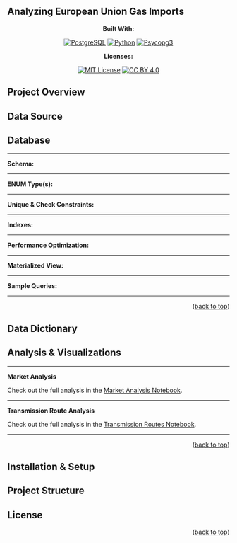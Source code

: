 <!-- markdownlint-disable first-line-h1 -->
<!-- markdownlint-disable html -->
<!-- markdownlint-disable no-duplicate-header -->

<a name="readme-top"></a>

## Analyzing European Union Gas Imports

<div align="center">

**Built With:**

[![PostgreSQL][PostgreSQL]][PostgreSQL_url]
[![Python][Python]][Python_url]
[![Psycopg3][Psycopg3]][Psycopg3_url]

**Licenses:**

[![MIT License][MITLicense]][MITLicense_url]
[![CC BY 4.0][CCBY4.0License]][CCBY4.0License_url]

</div>

## Project Overview

## Data Source

## Database

---

**Schema:**

---

**ENUM Type(s):**

---

**Unique & Check Constraints:**

---

**Indexes:**

---

**Performance Optimization:**

---

**Materialized View:**

---

**Sample Queries:**

---

<p align="right">(<a href="#readme-top">back to top</a>)</p>

## Data Dictionary

## Analysis & Visualizations

---

**Market Analysis**

Check out the full analysis in the [Market Analysis Notebook][Market_notebook].

---

**Transmission Route Analysis**

Check out the full analysis in the [Transmission Routes Notebook][Routes_notebook].

---

<p align="right">(<a href="#readme-top">back to top</a>)</p>

## Installation & Setup

## Project Structure

## License

<p align="right">(<a href="#readme-top">back to top</a>)</p>

<!-- MARKDOWN LINKS & IMAGES -->

[PostgreSQL]: https://img.shields.io/badge/PostgreSQL-4169E1?logo=postgresql&logoColor=fff&style=flat
[PostgreSQL_url]: https://www.postgresql.org/
[Python]: https://img.shields.io/badge/Python-3776AB?logo=python&logoColor=fff&style=flat
[Python_url]: https://www.python.org/
[Psycopg3]: https://img.shields.io/badge/Psycopg3-3.2.3-4169E1.svg
[Psycopg3_url]: https://www.psycopg.org/psycopg3/

[CCBY4.0License]: https://img.shields.io/badge/License-CC%20BY%204.0-yellow.svg
[CCBY4.0License_url]: https://creativecommons.org/licenses/by/4.0/
[MITLicense]: https://img.shields.io/badge/License-MIT-yellow.svg
[MITLicense_url]: https://github.com/thatsnotgood/Analyzing-EU-Gas-Imports/blob/master/LICENSE

[Market_notebook]: https://github.com/thatsnotgood/Analyzing-EU-Gas-Imports/blob/master/notebooks/market_analysis.ipynb
[Routes_notebook]: https://github.com/thatsnotgood/Analyzing-EU-Gas-Imports/blob/master/notebooks/transmission_route_analysis.ipynb